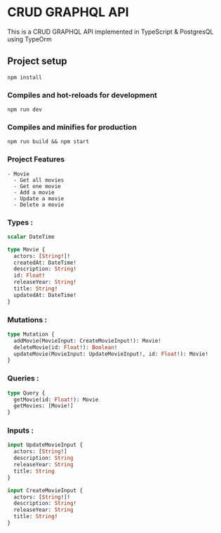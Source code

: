 # CRUD GRAPHQL API

This is a CRUD GRAPHQL API implemented in TypeScript & PostgresQL using TypeOrm

## Project setup

```
npm install
```

### Compiles and hot-reloads for development

```
npm run dev
```

### Compiles and minifies for production

```
npm run build && npm start
```

### Project Features

```
- Movie
  - Get all movies
  - Get one movie
  - Add a movie
  - Update a movie
  - Delete a movie

```

### Types :

```graphql
scalar DateTime

type Movie {
  actors: [String!]!
  createdAt: DateTime!
  description: String!
  id: Float!
  releaseYear: String!
  title: String!
  updatedAt: DateTime!
}
```

### Mutations :

```graphql
type Mutation {
  addMovie(MovieInput: CreateMovieInput!): Movie!
  deleteMovie(id: Float!): Boolean!
  updateMovie(MovieInput: UpdateMovieInput!, id: Float!): Movie!
}
```

### Queries :

```graphql
type Query {
  getMovie(id: Float!): Movie
  getMovies: [Movie!]
}
```

### Inputs :

```graphql
input UpdateMovieInput {
  actors: [String!]
  description: String
  releaseYear: String
  title: String
}
```

```graphql
input CreateMovieInput {
  actors: [String!]!
  description: String!
  releaseYear: String
  title: String!
}
```
